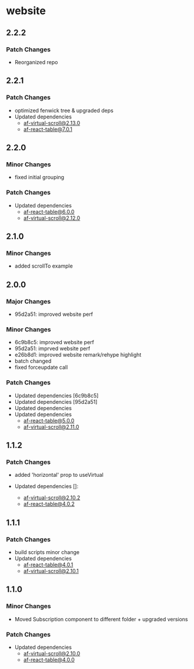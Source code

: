 # website

## 2.2.2

### Patch Changes

-   Reorganized repo

## 2.2.1

### Patch Changes

-   optimized fenwick tree & upgraded deps
-   Updated dependencies
    -   af-virtual-scroll@2.13.0
    -   af-react-table@7.0.1

## 2.2.0

### Minor Changes

-   fixed initial grouping

### Patch Changes

-   Updated dependencies
    -   af-react-table@6.0.0
    -   af-virtual-scroll@2.12.0

## 2.1.0

### Minor Changes

-   added scrollTo example

## 2.0.0

### Major Changes

-   95d2a51: improved website perf

### Minor Changes

-   6c9b8c5: improved website perf
-   95d2a51: imprved website perf
-   e26b8d1: improved website remark/rehype highlight
-   batch changed
-   fixed forceupdate call

### Patch Changes

-   Updated dependencies [6c9b8c5]
-   Updated dependencies [95d2a51]
-   Updated dependencies
-   Updated dependencies
    -   af-react-table@5.0.0
    -   af-virtual-scroll@2.11.0

## 1.1.2

### Patch Changes

-   added 'horizontal' prop to useVirtual

-   Updated dependencies []:
    -   af-virtual-scroll@2.10.2
    -   af-react-table@4.0.2

## 1.1.1

### Patch Changes

-   build scripts minor change
-   Updated dependencies
    -   af-react-table@4.0.1
    -   af-virtual-scroll@2.10.1

## 1.1.0

### Minor Changes

-   Moved Subscription component to different folder + upgraded versions

### Patch Changes

-   Updated dependencies
    -   af-virtual-scroll@2.10.0
    -   af-react-table@4.0.0
